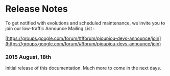 # Release Notes

To get notified with evolutions and scheduled maintenance, we invite you to join our low-traffic Announce Mailing List :

[https://groups.google.com/forum/#!forum/pioupiou-devs-announce/join](https://groups.google.com/forum/#!forum/pioupiou-devs-announce/join)

### 2015 August, 18th

Initial release of this documentation. Much more to come in the next days.
